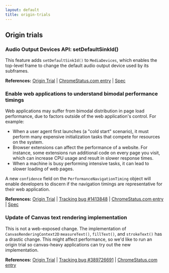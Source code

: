 ```yaml
---
layout: default
title: origin-trials
---
```


## Origin trials

### Audio Output Devices API: setDefaultSinkId()

This feature adds `setDefaultSinkId()` to `MediaDevices`, which enables the top-level frame to change the default audio output device used by its subframes.

**References:** [Origin Trial](https://developer.chrome.com/origintrials/#/trials/active) | [ChromeStatus.com entry](https://chromestatus.com/feature/5066644096548864) | [Spec](https://webaudio.github.io/web-audio-api/#dom-mediadevices-setdefaultsinkid)

### Enable web applications to understand bimodal performance timings

Web applications may suffer from bimodal distribution in page load performance, due to factors outside of the web application's control. For example:
- When a user agent first launches (a "cold start" scenario), it must perform many expensive initialization tasks that compete for resources on the system.
- Browser extensions can affect the performance of a website. For instance, some extensions run additional code on every page you visit, which can increase CPU usage and result in slower response times.
- When a machine is busy performing intensive tasks, it can lead to slower loading of web pages.

A new `confidence` field on the `PerformanceNavigationTiming` object will enable developers to discern if the navigation timings are representative for their web application.

**References:** [Origin Trial](https://developer.chrome.com/origintrials/#/trials/active) | [Tracking bug #1413848](https://bugs.chromium.org/p/chromium/issues/detail?id=1413848) | [ChromeStatus.com entry](https://chromestatus.com/feature/5037395062800384) | [Spec](https://w3c.github.io/navigation-timing/)

### Update of Canvas text rendering implementation

This is not a web-exposed change. The implementation of `CanvasRenderingContext2D` `measureText()`, `fillText()`, and `strokeText()` has a drastic change. This might affect performance, so we'd like to run an origin trial so canvas-heavy applications can try out the new implementation.

**References:** [Origin Trial](https://developer.chrome.com/origintrials/#/trials/active) | [Tracking bug #389726691](https://bugs.chromium.org/p/chromium/issues/detail?id=389726691) | [ChromeStatus.com entry](https://chromestatus.com/feature/5104000067985408)
